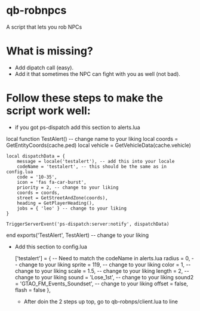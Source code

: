 # qb-robnpcs
A script that lets you rob NPCs
# What is missing?
- Add dipatch call (easy).
- Add it that sometimes the NPC can fight with you as well (not bad).
# Follow these steps to make the script work well:
- if you got ps-dispatch add this section to alerts.lua

local function TestAlert() -- change name to your liking
    local coords = GetEntityCoords(cache.ped)
    local vehicle = GetVehicleData(cache.vehicle)

    local dispatchData = {
        message = locale('testalert'), -- add this into your locale
        codeName = 'testalert', -- this should be the same as in config.lua
        code = '10-35',
        icon = 'fas fa-car-burst',
        priority = 2, -- change to your liking
        coords = coords,
        street = GetStreetAndZone(coords),
        heading = GetPlayerHeading(),
        jobs = { 'leo' } -- change to your liking
    }

    TriggerServerEvent('ps-dispatch:server:notify', dispatchData)
end
exports('TestAlert', TestAlert) -- change to your liking

- Add this section to config.lua

    ['testalert'] = { -- Need to match the codeName in alerts.lua
        radius = 0, -- change to your liking
        sprite = 119, -- change to your liking 
        color = 1, -- change to your liking
        scale = 1.5, -- change to your liking
        length = 2, -- change to your liking
        sound = 'Lose_1st', -- change to your liking
        sound2 = 'GTAO_FM_Events_Soundset', -- change to your liking
        offset = false,
        flash = false
    },

  - After doin the 2 steps up top, go to qb-robnps/client.lua to line 
